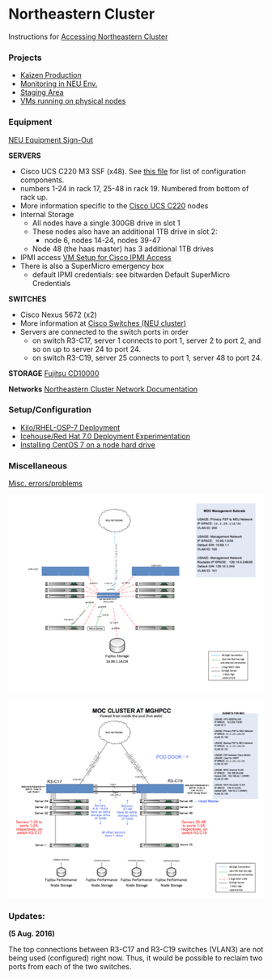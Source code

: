 # Northeastern Cluster
Instructions for [Accessing Northeastern Cluster](Accessing-Northeastern-Cluster.html)

### Projects
* [Kaizen Production](Kaizen-Production.html)
* [Monitoring in NEU Env.](Monitoring-in-NEU-Env..html)
* [Staging Area](Staging-Area.html)
* [VMs running on physical nodes](VMs-running-on-nodes.html)

### Equipment
[NEU Equipment Sign-Out](NEU-Equipment-Sign-Out.html)

  **SERVERS**
  * Cisco UCS C220 M3 SSF (x48). See [this file](_static/CiscoConfiguration.pdf) for list of configuration components. 
  * numbers 1-24 in rack 17, 25-48 in rack 19.  Numbered from bottom of rack up.
  * More information specific to the [Cisco UCS C220](Cisco-UCS-C220.html) nodes
  * Internal Storage
    * All nodes have a single 300GB drive in slot 1
    * These nodes also have an additional 1TB drive in slot 2: 
      * node 6, nodes 14-24, nodes 39-47
    * Node 48 (the haas master) has 3 additional 1TB drives 
  * IPMI access [VM Setup for Cisco IPMI Access](VM-Setup-for-Cisco-IPMI-Access.html)
  * There is also a SuperMicro emergency box
    * default IPMI credentials: see bitwarden Default SuperMicro Credentials 

  **SWITCHES**
  * Cisco Nexus 5672 (x2)
  * More information at [Cisco Switches (NEU cluster)](Cisco-Switches-\(NEU-cluster\).html)
  * Servers are connected to the switch ports in order 
    * on switch R3-C17, server 1 connects to port 1, server 2 to port 2, and so on up to server 24 to port 24.
    * on switch R3-C19, server 25 connects to port 1, server 48 to port 24.

  **STORAGE**
[Fujitsu CD10000](Fujitsu-CD10000.html)

  **Networks**
[Northeastern Cluster Network Documentation](Northeastern-Cluster-Network-Documentation.html)

### Setup/Configuration
* [Kilo/RHEL-OSP-7 Deployment](Kilo-RHEL-OSP-7-Deployment.html)
* [Icehouse/Red Hat 7.0 Deployment Experimentation](Icehouse-Red-Hat-7.0-Deployment-Experimentation.html)
* [Installing CentOS 7 on a node hard drive](Installing-CentOS-7-on-a-node-hard-drive.html)

### Miscellaneous
[Misc. errors/problems](Misc.-errors-problems.html)

![](_static/NUManagementNetworkTopology.png)

![](_static/NUclusterNetworkTopology.png)

### Updates:

**(5 Aug. 2016)**

The top connections between R3-C17 and R3-C19 switches (VLAN3) are not being used (configured) right now. Thus, it would be possible to reclaim two ports from each of the two switches.   

